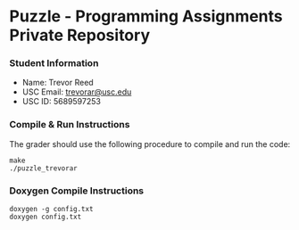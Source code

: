 # Puzzle - Programming Assignments Private Repository
### Student Information
  + Name: Trevor Reed
  + USC Email: trevorar@usc.edu
  + USC ID: 5689597253

### Compile & Run Instructions
The grader should use the following procedure to compile and run the code:
```shell
make
./puzzle_trevorar
```

### Doxygen Compile Instructions
```shell
doxygen -g config.txt
doxygen config.txt
```
